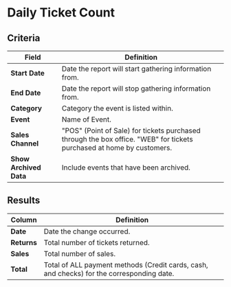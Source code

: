 # Daily Ticket Count

## Criteria

| **Field** | **Definition** |
| --- | --- |
| **Start Date** | Date the report will start gathering information from. |
| **End Date** | Date the report will stop gathering information from. |
| **Category** | Category the event is listed within. |
| **Event** |Name of Event.|
| **Sales Channel** | "POS" (Point of Sale) for tickets purchased through the box office. "WEB" for tickets purchased at home by customers. |
| **Show Archived Data** | Include events that have been archived. |

## Results

| **Column** | **Definition** |
| --- | --- |
| **Date** | Date the change occurred. |
| **Returns** | Total number of tickets returned. |
| **Sales** | Total number of sales. |
| **Total** | Total of ALL payment methods (Credit cards, cash, and checks) for the corresponding date. |

